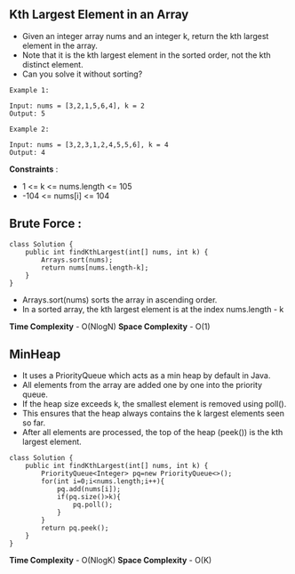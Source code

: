 ## Kth Largest Element in an Array

- Given an integer array nums and an integer k, return the kth largest element in the array.
- Note that it is the kth largest element in the sorted order, not the kth distinct element.
- Can you solve it without sorting?

```
Example 1:

Input: nums = [3,2,1,5,6,4], k = 2
Output: 5

Example 2:

Input: nums = [3,2,3,1,2,4,5,5,6], k = 4
Output: 4
```

**Constraints** :
- 1 <= k <= nums.length <= 105
- -104 <= nums[i] <= 104

## Brute Force :

```
class Solution {
    public int findKthLargest(int[] nums, int k) {
        Arrays.sort(nums);
        return nums[nums.length-k];
    }
}
```

- Arrays.sort(nums) sorts the array in ascending order.
- In a sorted array, the kth largest element is at the index nums.length - k

**Time Complexity** - O(NlogN)
**Space Complexity** - O(1)

## MinHeap

- It uses a PriorityQueue which acts as a min heap by default in Java.
- All elements from the array are added one by one into the priority queue.
- If the heap size exceeds k, the smallest element is removed using poll().
- This ensures that the heap always contains the k largest elements seen so far.
- After all elements are processed, the top of the heap (peek()) is the kth largest element.

```
class Solution {
    public int findKthLargest(int[] nums, int k) {
        PriorityQueue<Integer> pq=new PriorityQueue<>();
        for(int i=0;i<nums.length;i++){
            pq.add(nums[i]);
            if(pq.size()>k){
                pq.poll();
            }
        }
        return pq.peek();
    }
}
```

**Time Complexity** - O(NlogK)
**Space Complexity** - O(K)
